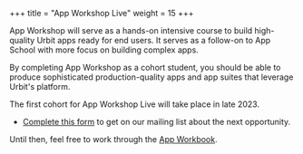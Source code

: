 +++
title = "App Workshop Live"
weight = 15
+++

App Workshop will serve as a hands-on intensive course to build
high-quality Urbit apps ready for end users.  It serves as a follow-on
to App School with more focus on building complex apps.

By completing App Workshop as a cohort student, you should be able to
produce sophisticated production-quality apps and app suites that
leverage Urbit's platform.

The first cohort for App Workshop Live will take place in late 2023.

- [Complete this form](https://forms.gle/3c8xBubvSiQfj7Tr6) to get on our
  mailing list about the next opportunity.

Until then, feel free to work through the [App
Workbook](/content/guides/additional/app-workbook).
